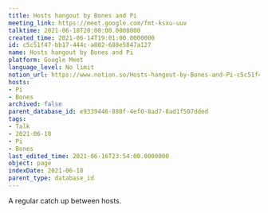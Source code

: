 ```yaml
---
title: Hosts hangout by Bones and Pi
meeting_link: https://meet.google.com/fmt-ksxu-uuv
talktime: 2021-06-18T20:00:00.0000000
created_time: 2021-06-14T19:01:00.0000000
id: c5c51f47-bb17-444c-a802-688e5847a127
name: Hosts hangout by Bones and Pi
platform: Google Meet
language_level: No limit
notion_url: https://www.notion.so/Hosts-hangout-by-Bones-and-Pi-c5c51f47bb17444ca802688e5847a127
hosts:
- Pi
- Bones
archived: false
parent_database_id: e9339446-880f-4ef0-8ad7-8ad1f507dded
tags:
- Talk
- 2021-06-18
- Pi
- Bones
last_edited_time: 2021-06-16T23:54:00.0000000
object: page
indexDate: 2021-06-18
parent_type: database_id
---
```


A regular catch up between hosts.


